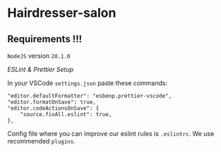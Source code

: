 # Hairdresser-salon

## Requirements !!!

`NodeJS` version `20.1.0`

*ESLint & Prettier Setup*

In your VSCode `settings.json` paste these commands:

```
"editor.defaultFormatter": "esbenp.prettier-vscode",
"editor.formatOnSave": true,
"editor.codeActionsOnSave": {
    "source.fixAll.eslint": true,
},
```

Config file where you can improve our eslint rules is `.eslintrc`. We use recommended `plugins`.
